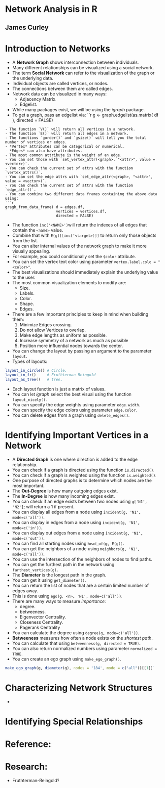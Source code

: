 # Network Analysis in R
## James Curley

# Introduction to Networks
- A **Network Graph** shows interconnection between individuals.
- Many different relationships can be visualized using a social network.
- The term **Social Network** can refer to the visualization of the graph or the underlying data.
- Individual objects are called vertices, or nodes.
- The connections between them are called edges.
- Network data can be visualized in many ways:
  * Adjacency Matrix.
  * Edgelist.
- While many packages exist, we will be using the *igraph* package.
- To get a graph, pass an edgelist via:
``r
g <- graph.edgelist(as.matrix( df ), directed = FALSE)
```
- The function `V()` will return all vertices in a network.
- The function `E()` will return all edges in a network.
- The functions `gorder()` and `gsize()` will tell you the total number of vertices or edges.
- *Vertex* attributes can be categorical or numerical.
- *Edges* can also have attributes.
- The most common attribute is the weight of an edge.
- You can set those with `set_vertex_attr(<graph>, "<attr>", value = <vector>)`.
- You can check the current set of attrs with the function `vertex_attrs()`.
- You can set the edge attrs with `set_edge_attr(<graph>, "<attr>", value = <vector>)`.
- You can check the current set of attrs with the function `edge_attr()`.
- You can combine two different data frames containing the above data using:
```r
gragh_from_data_frame( d = edges.df,
                       vertices = vertices.df,
                       directed = FALSE)
```
- The function `inc('<NAME>')`will return the indexes of all edges that contain the `<name>` value.
- Combine that with `E(g)[[inc('<target>)]]` to return only those objects from the list.
- You can alter internal values of the network graph to make it more visually appealing.
- For example, you could conditionally set the `$color` attribute.
- You can set the vertex text color using parameter `vertex.label.colo = "<color>"`.
- The best visualizations should immediately explain the underlying value to the user.
- The most common visualization elements to modify are:
  * Size.
  * Labels.
  * Color.
  * Shape.
  * Edges.
- There are a few important principles to keep in mind when building them:
  1. Minimize Edges crossing.
  2. Do not allow Vertices to overlap.
  3. Make edge lengths as uniform as possible.
  4. Increase symmetry of a network as much as possible
  5. Position more influential nodes towards the center.
-  You can change the layout by passing an argument to the parameter `layout`.
- Types of layouts:
```r
layout_in_circle() # Circle.
layout_in_fr()     # Fruthterman-Reingold
layout_as_tree()   # tree.

```
- Each layout function is just a matrix of values.
- You can let *igraph* select the best visual using the function `layout_nicely()`.
- You can specify the edge weights using parameter `edge.width`.
- You can specify the edge colors using parameter `edge.color`.
- You can delete edges from a graph using `delete_edges()`.

# Identifying Important Vertices in a Network
- A **Directed Graph** is one where direction is added to the edge relationship.
- You can check if a graph is directed using the function `is.directed()`.
- You can check if a graph is weighted using the function `is.weighted()`.
- One purpose of directed graphs is to determine which nodes are the most important.
- The **Out-Degree** is how many outgoing edges exist.
- The **In-Degree** is how many incoming edges exist.
- You can check if an edge exists between two nodes using `g['N1', 'N2']`; will return a 1 if present.
- You can display all edges from a node using `incident(g, 'N1', mode=c('all'))`.
- You can display in edges from a node using `incident(g, 'N1', mode=c('in'))`.
- You can display out edges from a node using `incident(g, 'N1', mode=c('out'))`.
- You can find all starting nodes using `head_of(g, E(g))`.
- You can get the neighbors of a node using `neighbors(g, 'N1', mode=c('all'))`.
- You can use the intersection of the neighbors of nodes to find paths.
- You can get the furthest path in the network using `farthest_vertices(g)`.
- The **Diameter** is the longest path in the graph.
- You can get it using `get_diameter()`.
- You can return the list of nodes that are a certain limited number of edges away.
- This is done using `ego(g, <n>, 'N1', mode=c('all'))`.
- There are many ways to measure *importance*:
  * degree.
  * betweeness.
  * Eigenvector Centrality.
  * Closeness Centrality.
  * Pagerank Centrality
- You can calculate the degree using `degree(g, mode=c('all'))`.
- **Betweeness** measures how often a node exists on the *shortest path*.
- You can calculate that using `betweenness(g, directed = TRUE)`.
- You can also return normalized numbers using parameter `normalized = TRUE`.
- You can create an ego graph using `make_ego_graph()`.
```r
make_ego_graph(g, diameter(g), nodes = '184', mode = c("all"))[[1]]`
```

# Characterizing Network Structures
-


# Identifying Special Relationships

# Reference:

# Research:
- Fruthterman-Reingold?
